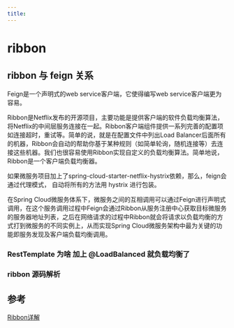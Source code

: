 ```yaml
---
title:
---
```

# ribbon 

## ribbon 与 feign 关系

Feign是一个声明式的web service客户端，它使得编写web service客户端更为容易。

Ribbon是Netflix发布的开源项目，主要功能是提供客户端的软件负载均衡算法，将Netflix的中间层服务连接在一起。Ribbon客户端组件提供一系列完善的配置项如连接超时，重试等。简单的说，就是在配置文件中列出Load Balancer后面所有的机器，Ribbon会自动的帮助你基于某种规则（如简单轮询，随机连接等）去连接这些机器。我们也很容易使用Ribbon实现自定义的负载均衡算法。简单地说，Ribbon是一个客户端负载均衡器。

如果微服务项目加上了spring-cloud-starter-netflix-hystrix依赖，那么，feign会通过代理模式， 自动将所有的方法用 hystrix 进行包装。

在Spring Cloud微服务体系下，微服务之间的互相调用可以通过Feign进行声明式调用，在这个服务调用过程中Feign会通过Ribbon从服务注册中心获取目标微服务的服务器地址列表，之后在网络请求的过程中Ribbon就会将请求以负载均衡的方式打到微服务的不同实例上，从而实现Spring Cloud微服务架构中最为关键的功能即服务发现及客户端负载均衡调用。

### RestTemplate 为啥 加上 @LoadBalanced 就负载均衡了

### ribbon 源码解析





## 参考

[Ribbon详解](https://www.jianshu.com/p/1bd66db5dc46)